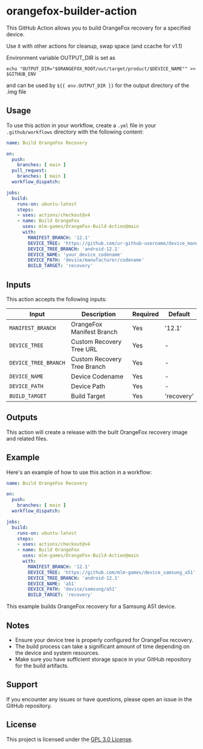 # orangefox-builder-action

This GitHub Action allows you to build OrangeFox recovery for a specified device.

Use it with other actions for cleanup, swap space (and ccache for v1.1) 

Environment variable OUTPUT_DIR is set as 
```
echo "OUTPUT_DIR="$ORANGEFOX_ROOT/out/target/product/$DEVICE_NAME"" >> $GITHUB_ENV
```
and can be used by ```${{ env.OUTPUT_DIR }}``` for the output directory of the .img file

## Usage

To use this action in your workflow, create a `.yml` file in your `.github/workflows` directory with the following content:

```yaml
name: Build OrangeFox Recovery

on:
  push:
    branches: [ main ]
  pull_request:
    branches: [ main ]
  workflow_dispatch:

jobs:
  build:
    runs-on: ubuntu-latest
    steps:
    - uses: actions/checkout@v4
    - name: Build OrangeFox
      uses: mlm-games/OrangeFox-Build-Action@main
      with:
        MANIFEST_BRANCH: '12.1'
        DEVICE_TREE: 'https://github.com/ur-github-username/device_manufacturer_codename'
        DEVICE_TREE_BRANCH: 'android-12.1'
        DEVICE_NAME: 'your_device_codename'
        DEVICE_PATH: 'device/manufacturer/codename'
        BUILD_TARGET: 'recovery'
```

## Inputs

This action accepts the following inputs:

| Input | Description | Required | Default |
|-------|-------------|----------|---------|
| `MANIFEST_BRANCH` | OrangeFox Manifest Branch | Yes | '12.1' |
| `DEVICE_TREE` | Custom Recovery Tree URL | Yes | - |
| `DEVICE_TREE_BRANCH` | Custom Recovery Tree Branch | Yes | - |
| `DEVICE_NAME` | Device Codename | Yes | - |
| `DEVICE_PATH` | Device Path | Yes | - |
| `BUILD_TARGET` | Build Target | Yes | 'recovery' |

## Outputs

This action will create a release with the built OrangeFox recovery image and related files.

## Example

Here's an example of how to use this action in a workflow:

```yaml
name: Build OrangeFox Recovery

on:
  push:
    branches: [ main ]
  workflow_dispatch:

jobs:
  build:
    runs-on: ubuntu-latest
    steps:
    - uses: actions/checkout@v4
    - name: Build OrangeFox
      uses: mlm-games/OrangeFox-Build-Action@main
      with:
        MANIFEST_BRANCH: '12.1'
        DEVICE_TREE: 'https://github.com/mlm-games/device_samsung_a51'
        DEVICE_TREE_BRANCH: 'android-12.1'
        DEVICE_NAME: 'a51'
        DEVICE_PATH: 'device/samsung/a51'
        BUILD_TARGET: 'recovery'
```

This example builds OrangeFox recovery for a Samsung A51 device.

## Notes

- Ensure your device tree is properly configured for OrangeFox recovery.
- The build process can take a significant amount of time depending on the device and system resources.
- Make sure you have sufficient storage space in your GitHub repository for the build artifacts.

## Support

If you encounter any issues or have questions, please open an issue in the GitHub repository.

## License

This project is licensed under the [GPL 3.0 License](LICENSE).
